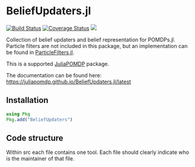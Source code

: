 # BeliefUpdaters.jl

[![Build Status](https://travis-ci.org/JuliaPOMDP/BeliefUpdaters.jl.svg?branch=master)](https://travis-ci.org/JuliaPOMDP/BeliefUpdaters.jl)
[![Coverage Status](https://coveralls.io/repos/github/JuliaPOMDP/BeliefUpdaters.jl/badge.svg?branch=master)](https://coveralls.io/github/JuliaPOMDP/BeliefUpdaters.jl?branch=master)
[![](https://img.shields.io/badge/docs-latest-blue.svg)](https://JuliaPOMDP.github.io/BeliefUpdaters.jl/latest)

Collection of belief updaters and belief representation for POMDPs.jl. Particle filters are not included in this package, but an implementation can be found in [ParticleFilters.jl](https://github.com/JuliaPOMDP/ParticleFilters.jl).

This is a supported [JuliaPOMDP](https://github.com/JuliaPOMDP) package.

The documentation can be found here: https://juliapomdp.github.io/BeliefUpdaters.jl/latest

## Installation

```julia
using Pkg
Pkg.add("BeliefUpdaters")
```

## Code structure

Within src each file contains one tool. Each file should clearly indicate who is the maintainer of that file.
